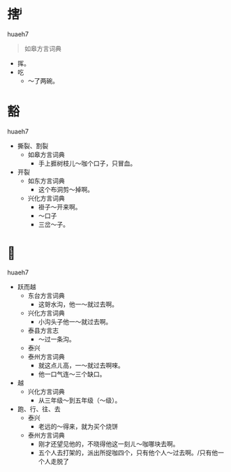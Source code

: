 # 搳ʲ
huaeh7
> 如皋方言词典
- 挥。
- 吃
  - ～了两碗。

# 豁
huaeh7
+ 撕裂、割裂
  * 如皋方言词典
    - 手上捱树枝儿～咖个口子，只冒血。
+ 开裂
  * 如东方言词典
    - 这个布洞剪～掉啊。
  * 兴化方言词典
    - 褂子～开来啊。
    - ～口子
    - 三岔～子。

# 𧽌
huaeh7
+ 跃而越
  * 东台方言词典
    - 这哿水沟，他一～就过去啊。
  * 兴化方言词典
    - 小沟头子他一～就过去啊。
  * 泰县方言志
    - ～过一条沟。
  * 泰兴
  * 泰州方言词典
    - 就这点ㄦ高，一～就过去啊唻。
    - 他一口气连～三个缺口。
+ 越
  * 兴化方言词典
    - 从三年级～到五年级（～级）。
+ 跑、行、往、去
  * 泰兴
    - 老远的～得来，就为买个烧饼
  * 泰州方言词典
    - 刚才还望见他的，不晓得他这一刻ㄦ～咖哪块去啊。
    - 五个人去打架的，派出所捉咖四个，只有他个人～过去啊。/只有他一个人走脱了
